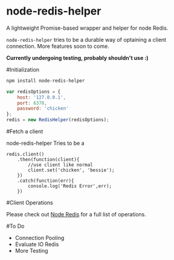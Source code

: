 # node-redis-helper

A lightweight Promise-based wrapper and helper for node Redis.

`node-redis-helper` tries to be a durable way of optaining a client connection. More features soon to come.

**Currently undergoing testing, probably shouldn't use :)**

#Initialization

```sh
npm install node-redis-helper
```

```js
var redisOptions = {
	host: '127.0.0.1',
	port: 6370,
	password: 'chicken'
};
redis = new RedisHelper(redisOptions);

```

#Fetch a client

node-redis-helper Tries to be a 

```
redis.client()
	.then(function(client){
		//use client like normal
		client.set('chicken', 'bessie');
	})
	.catch(function(err){
		console.log('Redis Error',err);
	})
```

#Client Operations

Please check out [Node Redis](https://www.npmjs.com/package/redis) for a full list of operations.

#To Do

* Connection Pooling
* Evaluate IO Redis
* More Testing